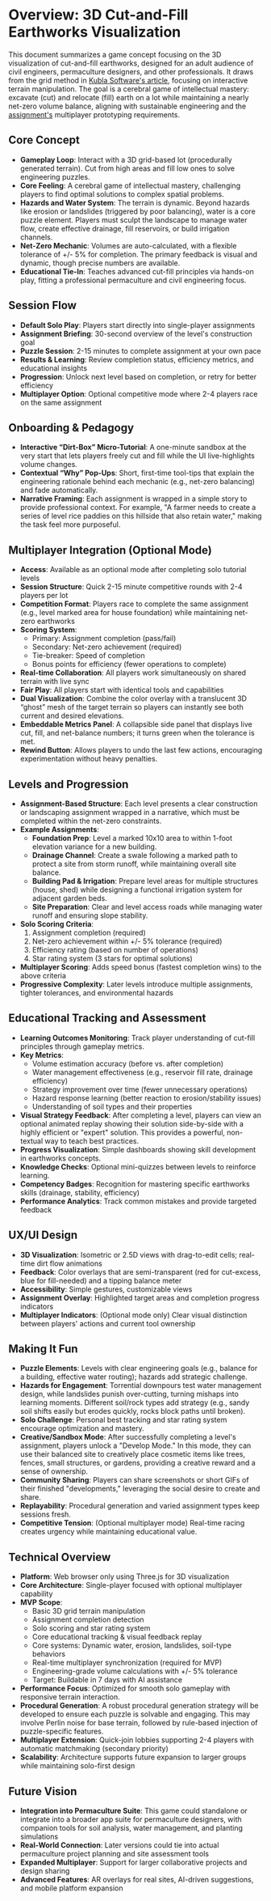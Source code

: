# Overview: 3D Cut-and-Fill Earthworks Visualization

This document summarizes a game concept focusing on the 3D visualization of cut-and-fill earthworks, designed for an adult audience of civil engineers, permaculture designers, and other professionals. It draws from the grid method in [Kubla Software's article](https://www.kublasoftware.com/calculating-earthworks-cut-fill-with-a-spreadsheet-grid-method/), focusing on interactive terrain manipulation. The goal is a cerebral game of intellectual mastery: excavate (cut) and relocate (fill) earth on a lot while maintaining a nearly net-zero volume balance, aligning with sustainable engineering and the [assignment's](docs/assigment.md) multiplayer prototyping requirements.

## Core Concept
- **Gameplay Loop**: Interact with a 3D grid-based lot (procedurally generated terrain). Cut from high areas and fill low ones to solve engineering puzzles.
- **Core Feeling**: A cerebral game of intellectual mastery, challenging players to find optimal solutions to complex spatial problems.
- **Hazards and Water System**: The terrain is dynamic. Beyond hazards like erosion or landslides (triggered by poor balancing), water is a core puzzle element. Players must sculpt the landscape to manage water flow, create effective drainage, fill reservoirs, or build irrigation channels.
- **Net-Zero Mechanic**: Volumes are auto-calculated, with a flexible tolerance of +/- 5% for completion. The primary feedback is visual and dynamic, though precise numbers are available.
- **Educational Tie-In**: Teaches advanced cut-fill principles via hands-on play, fitting a professional permaculture and civil engineering focus.

## Session Flow
- **Default Solo Play**: Players start directly into single-player assignments
- **Assignment Briefing**: 30-second overview of the level's construction goal
- **Puzzle Session**: 2-15 minutes to complete assignment at your own pace
- **Results & Learning**: Review completion status, efficiency metrics, and educational insights
- **Progression**: Unlock next level based on completion, or retry for better efficiency
- **Multiplayer Option**: Optional competitive mode where 2-4 players race on the same assignment

## Onboarding & Pedagogy
- **Interactive “Dirt-Box” Micro-Tutorial**: A one-minute sandbox at the very start that lets players freely cut and fill while the UI live-highlights volume changes.
- **Contextual “Why” Pop-Ups**: Short, first-time tool-tips that explain the engineering rationale behind each mechanic (e.g., net-zero balancing) and fade automatically.
- **Narrative Framing**: Each assignment is wrapped in a simple story to provide professional context. For example, "A farmer needs to create a series of level rice paddies on this hillside that also retain water," making the task feel more purposeful.

## Multiplayer Integration (Optional Mode)
- **Access**: Available as an optional mode after completing solo tutorial levels
- **Session Structure**: Quick 2-15 minute competitive rounds with 2-4 players per lot
- **Competition Format**: Players race to complete the same assignment (e.g., level marked area for house foundation) while maintaining net-zero earthworks
- **Scoring System**: 
  - Primary: Assignment completion (pass/fail)
  - Secondary: Net-zero achievement (required)
  - Tie-breaker: Speed of completion
  - Bonus points for efficiency (fewer operations to complete)
- **Real-time Collaboration**: All players work simultaneously on shared terrain with live sync
- **Fair Play**: All players start with identical tools and capabilities
- **Dual Visualization**: Combine the color overlay with a translucent 3D “ghost” mesh of the target terrain so players can instantly see both current and desired elevations.
- **Embeddable Metrics Panel**: A collapsible side panel that displays live cut, fill, and net-balance numbers; it turns green when the tolerance is met.
- **Rewind Button**: Allows players to undo the last few actions, encouraging experimentation without heavy penalties.

## Levels and Progression
- **Assignment-Based Structure**: Each level presents a clear construction or landscaping assignment wrapped in a narrative, which must be completed within the net-zero constraints.
- **Example Assignments**:
  - **Foundation Prep**: Level a marked 10x10 area to within 1-foot elevation variance for a new building.
  - **Drainage Channel**: Create a swale following a marked path to protect a site from storm runoff, while maintaining overall site balance.
  - **Building Pad & Irrigation**: Prepare level areas for multiple structures (house, shed) while designing a functional irrigation system for adjacent garden beds.
  - **Site Preparation**: Clear and level access roads while managing water runoff and ensuring slope stability.
- **Solo Scoring Criteria**: 
  1. Assignment completion (required)
  2. Net-zero achievement within +/- 5% tolerance (required) 
  3. Efficiency rating (based on number of operations)
  4. Star rating system (3 stars for optimal solutions)
- **Multiplayer Scoring**: Adds speed bonus (fastest completion wins) to the above criteria
- **Progressive Complexity**: Later levels introduce multiple assignments, tighter tolerances, and environmental hazards

## Educational Tracking and Assessment
- **Learning Outcomes Monitoring**: Track player understanding of cut-fill principles through gameplay metrics.
- **Key Metrics**:
  - Volume estimation accuracy (before vs. after completion)
  - Water management effectiveness (e.g., reservoir fill rate, drainage efficiency)
  - Strategy improvement over time (fewer unnecessary operations)
  - Hazard response learning (better reaction to erosion/stability issues)
  - Understanding of soil types and their properties
- **Visual Strategy Feedback**: After completing a level, players can view an optional animated replay showing their solution side-by-side with a highly efficient or "expert" solution. This provides a powerful, non-textual way to teach best practices.
- **Progress Visualization**: Simple dashboards showing skill development in earthworks concepts.
- **Knowledge Checks**: Optional mini-quizzes between levels to reinforce learning.
- **Competency Badges**: Recognition for mastering specific earthworks skills (drainage, stability, efficiency)
- **Performance Analytics**: Track common mistakes and provide targeted feedback

## UX/UI Design
- **3D Visualization**: Isometric or 2.5D views with drag-to-edit cells; real-time dirt flow animations
- **Feedback**: Color overlays that are semi-transparent (red for cut-excess, blue for fill-needed) and a tipping balance meter
- **Accessibility**: Simple gestures, customizable views
- **Assignment Overlay**: Highlighted target areas and completion progress indicators
- **Multiplayer Indicators**: (Optional mode only) Clear visual distinction between players' actions and current tool ownership

## Making It Fun
- **Puzzle Elements**: Levels with clear engineering goals (e.g., balance for a building, effective water routing); hazards add strategic challenge.
- **Hazards for Engagement**: Torrential downpours test water management design, while landslides punish over-cutting, turning mishaps into learning moments. Different soil/rock types add strategy (e.g., sandy soil shifts easily but erodes quickly, rocks block paths until broken).
- **Solo Challenge**: Personal best tracking and star rating system encourage optimization and mastery.
- **Creative/Sandbox Mode**: After successfully completing a level's assignment, players unlock a "Develop Mode." In this mode, they can use their balanced site to creatively place cosmetic items like trees, fences, small structures, or gardens, providing a creative reward and a sense of ownership.
- **Community Sharing**: Players can share screenshots or short GIFs of their finished "developments," leveraging the social desire to create and share.
- **Replayability**: Procedural generation and varied assignment types keep sessions fresh.
- **Competitive Tension**: (Optional multiplayer mode) Real-time racing creates urgency while maintaining educational value.

## Technical Overview
- **Platform**: Web browser only using Three.js for 3D visualization
- **Core Architecture**: Single-player focused with optional multiplayer capability
- **MVP Scope**: 
  - Basic 3D grid terrain manipulation
  - Assignment completion detection
  - Solo scoring and star rating system
  - Core educational tracking & visual feedback replay
  - Core systems: Dynamic water, erosion, landslides, soil-type behaviors
  - Real-time multiplayer synchronization (required for MVP)
  - Engineering-grade volume calculations with +/- 5% tolerance
  - Target: Buildable in 7 days with AI assistance
- **Performance Focus**: Optimized for smooth solo gameplay with responsive terrain interaction.
- **Procedural Generation**: A robust procedural generation strategy will be developed to ensure each puzzle is solvable and engaging. This may involve Perlin noise for base terrain, followed by rule-based injection of puzzle-specific features.
- **Multiplayer Extension**: Quick-join lobbies supporting 2-4 players with automatic matchmaking (secondary priority)
- **Scalability**: Architecture supports future expansion to larger groups while maintaining solo-first design

## Future Vision
- **Integration into Permaculture Suite**: This game could standalone or integrate into a broader app suite for permaculture designers, with companion tools for soil analysis, water management, and planting simulations
- **Real-World Connection**: Later versions could tie into actual permaculture project planning and site assessment tools
- **Expanded Multiplayer**: Support for larger collaborative projects and design sharing
- **Advanced Features**: AR overlays for real sites, AI-driven suggestions, and mobile platform expansion
